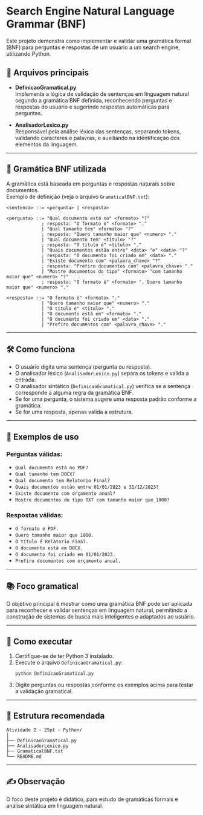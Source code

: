 # Search Engine Natural Language Grammar (BNF)

Este projeto demonstra como implementar e validar uma gramática formal (BNF) para perguntas e respostas de um usuário a um search engine, utilizando Python.

## 📄 Arquivos principais

- **DefinicaoGramatical.py**  
  Implementa a lógica de validação de sentenças em linguagem natural segundo a gramática BNF definida, reconhecendo perguntas e respostas do usuário e sugerindo respostas automáticas para perguntas.

- **AnalisadorLexico.py**  
  Responsável pela análise léxica das sentenças, separando tokens, validando caracteres e palavras, e auxiliando na identificação dos elementos da linguagem.

---

## 🧩 Gramática BNF utilizada

A gramática está baseada em perguntas e respostas naturais sobre documentos.  
Exemplo de definição (veja o arquivo `GramaticalBNF.txt`):

```
<sentenca> ::= <pergunta> | <resposta>

<pergunta> ::= "Qual documento está no" <formato> "?"
             ; resposta: "O formato é" <formato> "."
             | "Qual tamanho tem" <formato> "?"
             ; resposta: "Quero tamanho maior que" <numero> "."
             | "Qual documento tem" <titulo> "?"
             ; resposta: "O título é" <titulo> "."
             | "Quais documentos estão entre" <data> "e" <data> "?"
             ; resposta: "O documento foi criado em" <data> "."
             | "Existe documento com" <palavra_chave> "?"
             ; resposta: "Prefiro documentos com" <palavra_chave> "."
             | "Mostre documentos do tipo" <formato> "com tamanho maior que" <numero> "?"
             ; resposta: "O formato é" <formato> ". Quero tamanho maior que" <numero> "."

<resposta> ::= "O formato é" <formato> "."
             | "Quero tamanho maior que" <numero> "."
             | "O título é" <titulo> "."
             | "O documento está em" <formato> "."
             | "O documento foi criado em" <data> "."
             | "Prefiro documentos com" <palavra_chave> "."
```

---

## 🛠️ Como funciona

- O usuário digita uma sentença (pergunta ou resposta).
- O analisador léxico (`AnalisadorLexico.py`) separa os tokens e valida a entrada.
- O analisador sintático (`DefinicaoGramatical.py`) verifica se a sentença corresponde a alguma regra da gramática BNF.
- Se for uma pergunta, o sistema sugere uma resposta padrão conforme a gramática.
- Se for uma resposta, apenas valida a estrutura.

---

## 💬 Exemplos de uso

### Perguntas válidas:
- `Qual documento está no PDF?`
- `Qual tamanho tem DOCX?`
- `Qual documento tem Relatorio Final?`
- `Quais documentos estão entre 01/01/2023 e 31/12/2023?`
- `Existe documento com orçamento anual?`
- `Mostre documentos do tipo TXT com tamanho maior que 1000?`

### Respostas válidas:
- `O formato é PDF.`
- `Quero tamanho maior que 1000.`
- `O título é Relatorio Final.`
- `O documento está em DOCX.`
- `O documento foi criado em 01/01/2023.`
- `Prefiro documentos com orçamento anual.`

---

## 📚 Foco gramatical

O objetivo principal é mostrar como uma gramática BNF pode ser aplicada para reconhecer e validar sentenças em linguagem natural, permitindo a construção de sistemas de busca mais inteligentes e adaptados ao usuário.

---

## 🚀 Como executar

1. Certifique-se de ter Python 3 instalado.
2. Execute o arquivo `DefinicaoGramatical.py`:
   ```
   python DefinicaoGramatical.py
   ```
3. Digite perguntas ou respostas conforme os exemplos acima para testar a validação gramatical.

---

## 📁 Estrutura recomendada

```
Atividade 2 - 25pt - Python/
│
├── DefinicaoGramatical.py
├── AnalisadorLexico.py
├── GramaticalBNF.txt
└── README.md
```

---

## ✍️ Observação

O foco deste projeto é didático, para estudo de gramáticas formais e análise sintática em linguagem natural.